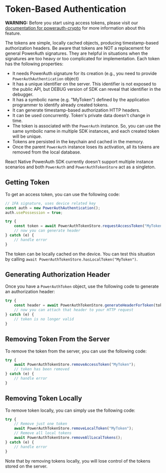 # Token-Based Authentication

<!-- begin box warning -->
**WARNING:** Before you start using access tokens, please visit our [documentation for powerauth-crypto](https://github.com/wultra/powerauth-crypto/blob/develop/docs/MAC-Token-Based-Authentication.md) for more information about this feature.
<!-- end -->

The tokens are simple, locally cached objects, producing timestamp-based authorization headers. Be aware that tokens are NOT a replacement for general PowerAuth signatures. They are helpful in situations when the signatures are too heavy or too complicated for implementation. Each token has the following properties:

- It needs PowerAuth signature for its creation (e.g., you need to provide `PowerAuthAuthentication` object)
- It has a unique identifier on the server. This identifier is not exposed to the public API, but DEBUG version of SDK can reveal that identifier in the debugger.
- It has a symbolic name (e.g. "MyToken") defined by the application programmer to identify already created tokens.
- It can generate timestamp-based authorization HTTP headers.
- It can be used concurrently. Token's private data doesn't change in time.
- The token is associated with the `PowerAuth` instance. So, you can use the same symbolic name in multiple SDK instances, and each created token will be unique.
- Tokens are persisted in the keychain and cached in the memory.
- Once the parent `PowerAuth` instance loses its activation, all its tokens are removed from the local database.

<!-- begin box info -->
React Native PowerAuth SDK currently doesn't support multiple instance scenarios and both `PowerAuth` and `PowerAuthTokenStore` act as a singleton.
<!-- end -->

## Getting Token

To get an access token, you can use the following code:

```javascript
// 1FA signature, uses device related key
const auth = new PowerAuthAuthentication();
auth.usePossession = true;

try {
    const token = await PowerAuthTokenStore.requestAccessToken("MyToken", auth);
    // now you can generate header
} catch (e) {
    // handle error
}
```

The token can be locally cached on the device. You can test this situation by calling `await PowerAuthTokenStore.hasLocalToken("MyToken")`.

## Generating Authorization Header

Once you have a `PowerAuthToken` object, use the following code to generate an authorization header:

```javascript
try {
    const header = await PowerAuthTokenStore.generateHeaderForToken(token.tokenName);
    // now you can attach that header to your HTTP request
} catch (e) {
    // token is no longer valid
}
```

## Removing Token From the Server

To remove the token from the server, you can use the following code:

```javascript
try {
    await PowerAuthTokenStore.removeAccessToken("MyToken");
    // token has been removed
} catch (e) {
    // handle error
}
```

## Removing Token Locally

To remove token locally, you can simply use the following code:

```javascript
try {
    // Remove just one token
    await PowerAuthTokenStore.removeLocalToken("MyToken");
    // Remove all local tokens
    await PowerAuthTokenStore.removeAllLocalTokens();
} catch (e) {
    // handle error
}
```

Note that by removing tokens locally, you will lose control of the tokens stored on the server.
